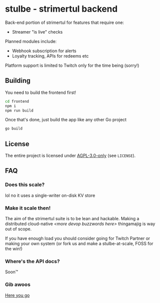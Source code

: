 # stulbe - strimertul backend

Back-end portion of strimertul for features that require one:

- Streamer "is live" checks

Planned modules include:

- Webhook subscription for alerts
- Loyalty tracking, APIs for redeems etc

Platform support is limited to Twitch only for the time being (sorry!)

## Building

You need to build the frontend first!

```sh
cd frontend
npm i
npm run build
```

Once that's done, just build the app like any other Go project

```sh
go build
```

## License

The entire project is licensed under [AGPL-3.0-only](LICENSE) (see `LICENSE`).

## FAQ

### Does this scale?

lol no it uses a single-writer on-disk KV store

### Make it scale then!

The aim of the strimertul suite is to be lean and hackable. Making a distributed cloud-native _\<more devop buzzwords here>_ thingamajig is way out of scope.

If you have enough load you should consider going for Twitch Partner or making your own system (or fork us and make a stulbe-at-scale, FOSS for the win!)

### Where's the API docs?

Soon™

### Gib awoos

[Here you go](https://youtu.be/pKcR7qHlAIA?list=LL&t=75)
